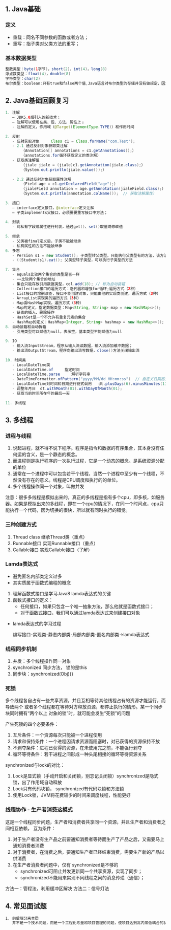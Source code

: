 ## 1. Java基础

### 定义

- 重载：同名不同参数的函数或者方法；
- 重写：指子类对父类方法的重写；



### 基本数据类型

```java
整数类型：byte(1字节)，short(2)，int(4)，long(8)
浮点数类型：float(4)，double(8)
字符类型：char(2)
布尔类型：boolean:只有true和false两个值,Java语言对布尔类型的存储并没有做规定，因为理论上存储布尔类型只需要1 bit，但是通常JVM内部会把boolean表示为4字节整数。   
```



## 2. Java基础回顾复习

```java
1. 注解
   ‒ JDK5.0后引入的新技术；
   ‒ 注解可以使用在类、包、方法、属性上；
   - 注解的定义，作用域（@Target(ElementType.TYPE)）和作用时间        				                （@Retention(RetentionPolicy.RUNTIME)）
   
2. 反射
   - 反射获取对象     Class c1 = Class.forName("com.Test");
   - 2.1 通过反射对象获取类注解   
       （Annotation[] annotations = c1.getAnnotations();）
       （annotations.for循环获取定义的类注解）
   - 获取类注解值
       （jiale jiale = (jiale)c1.getAnnotation(jiale.class);）
       （System.out.println(jiale.value());）
       
   - 2.2 通过反射对象获取属性注解  
       （Field age = c1.getDeclaredField("age");）
       （jialeField annotation = age.getAnnotation(jialeField.class);）
       （System.out.println(annotation.colName());  // 获取注解属性） 
    
3. 接口
   ‒ interface定义接口，@interface定义注解
   ‒ 子类implements父接口，必须要要重写接口中方法；
    
4. 封装
   - 对私有字段或属性进行封装，通过get()、set()取值或修改值
    
5. 继承
   - 父类被final定义后，子类不能被继承
   - 私有属性和方法不能被继承
6. 多态
   - Persion s1 = new Student(); 子类型转父类型，只能执行父类型有的方法，该方法执行按照子类重写的执      行；如没被重写，则按照父类型方法
   - ((Student)s1).eat(); 父类型转子类型，可以执行子类型的方法
    
7. 集合
   - equals比较两个集合的类型是否一样
   - ==比较两个集合的地址
   - 集合只能存放引用数据类型，col.add(18); // 称为自动装箱
   - Collection接口的遍历方式：迭代器和增强for循环;遍历方式（2种）
   - List接口的增删改查，接口不能创建对象，只能由他的实现类创建，遍历方式（3种）
   - ArrayList实现类的遍历方式（3种）
   - Map由HashMap实现，遍历方式（3种）
   - Map的定义，指定数据类型：Map<String, String> map = new HashMap<>();
   - 链表的插入、删除操作
   - HashSet是一个不允许有重复元素的集合
   - HashMap的定义：HashMap<Integer, String> hashmap = new HashMap<>();
8. 自动装箱和自动拆箱
   - 引用类型可以赋值为null，表示空，基本类型不能赋值为null
    
9. IO
   - 输入流InputStream，程序从输入流读数据，输入流添加缓冲数据；
   - 输出流OutputStream，程序向输出流写数据，close()方法关闭输出流
    
10. 时间类
   - LocalDateTime类
   - LocalDateTime.of     指定时间
   - LocalDateTime.parse     解析字符串
   - DateTimeFormatter.ofPattern("yyyy/MM/dd HH:mm:ss")  // 自定义日期格式
   - LocalDateTime对时间和日期进行链式调用   dt.plusDays(6).minusMinutes(11)
   - 调整年月日  dt.withMonth(01).withDayOfMonth(01);
   - 获取当前时间所在年的最后一天
       
11. 多线程
```



## 3. 多线程

### 进程与线程

1. 说起进程，就不得不说下程序。程序是指令和数据的有序集合，其本身没有仼何运的含义，是一个静态的概念。
2. 而进程则是执行程序的一次执行过程，它是一个动态的概念。是系统资源分配的单位
3. 通常在一个进程中可以包含若干个线程，当然一个进程中至少有一个线程，不然没有存在的意义。线程是CPU调度和执行的的单位。
4. 多个线程操作同一个对象，叫做并发

注意：很多多线程是模拟出来的，真正的多线程是指有多个cpu，即多核，如服务器。如果是模拟出来的多线程，即在一个cpu的情况下，在同一个时间点，cpu只能执行一个代码，因为切换的很快，所以就有同时执行的错觉。



### 三种创建方式

1. Thread class    继承Thread类（重点）
2. Runnable接口      实现Runnable接口（重点）
3. Callable接口     实现Callable接口（了解）

### Lamda表达式

- 避免匿名内部类定义过多
- 其实质属于函数式编程的概念

1. 理解函数式接口是学习Java8 lamda表达式的关键
2. 函数式接口的定义：
   - 任何接口，如果只包含一个唯一抽象方法，那么他就是函数式接口；
   - 对于函数式接口，我们可以通过lamda表达式来创建接口对象

- lamda表达式的学习过程

  编写接口-实现类-静态内部类-局部内部类-匿名内部类->lamda表达式

### 线程同步机制

1. 并发：多个线程操作同一对象
2. synchronized 同步方法， 锁的是this
3. 同步块：synchronized(Obj){}

### 死锁

多个线程各自占有一些共享资源，并且互相等待其他线程占有的资源才能运行，而导致两个
或者多个线程都在等待对方释放资源，都停止执行的情形。某一个同步块同时拥有“两个以上
对象的锁”时，就可能会发生“死锁”的问题

产生死锁的四个必要条件：

1. 互斥条件：一个资源每次只能被一个进程使用
2. 请求和保持条件：一个进程因请求资源而阻塞时，对已获得的资源保持不放
3. 不剥夺条件：进程已获得的资源，在未使用完之前，不能强行剥夺
4. 循环等待条件：若干进程之间形成一种头尾相接的循环等待资源关系

synchronized与lock的对比：

1. Lock是显式锁（手动开启和关闭锁，别忘记关闭锁）synchronized是隐式锁，出了作用域自动释放
2. Lock只有代码块锁， synchronized有代码块锁和方法锁
3. 使用Lock锁，JVM将花费较少的时间来调度线程，性能更好

### 线程协作 - 生产者消费这模式

这是一个线程同步问题，生产者和消费者共享同一个资源，并且生产者和消费者之间相互依赖，
互为条件：

1. 对于生产者没有生产品之前要通知消费者等待而生产了产品之后，又需要马上通知消费者消费
2. 对于消费者，在消费之后，要通知生产者已经结束消费，需要生产新的产品以供消费
3. 在生产者消费者问题中，仅有 synchronized是不够的
   - synchronized可阻止并发更新同一个共享资源，实现了同步；
   - synchronized不能用来实现不同线程之间的消息传递（通信）；

方法一：管程法，利用缓冲区解决
方法二：信号灯法



## 4. 常见面试题

```xml
1. 前后端分离本质
   并不是一个技术问题，而是一个工程化考量和项目管理的问题，使项目达到高内聚低耦合的状态。
```







